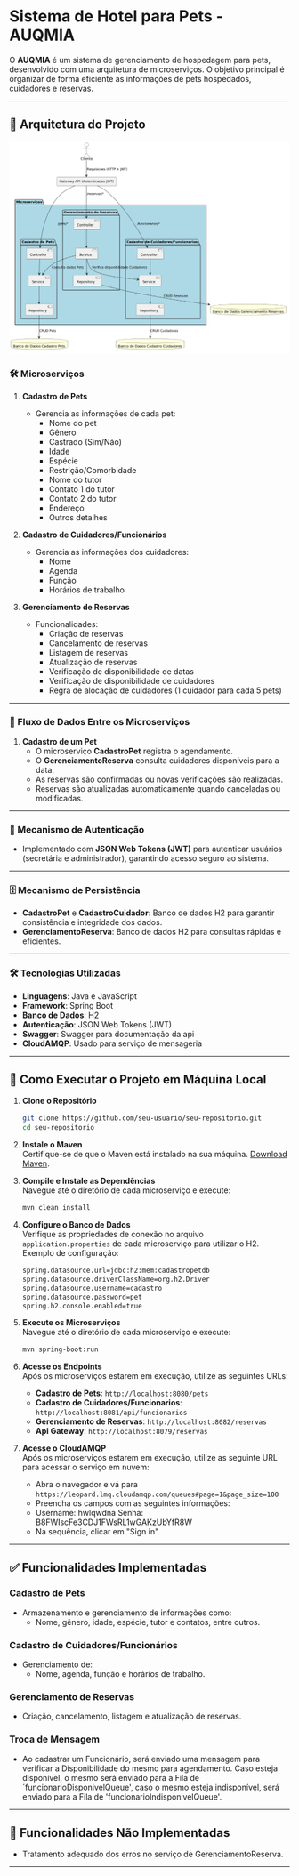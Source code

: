 # Sistema de Hotel para Pets - AUQMIA

O **AUQMIA** é um sistema de gerenciamento de hospedagem para pets, desenvolvido com uma arquitetura de microserviços. O objetivo principal é organizar de forma eficiente as informações de pets hospedados, cuidadores e reservas.

---

## 📐 Arquitetura do Projeto

![Diagrama da arquitetura](./arquitetura.jpeg)

### 🛠️ Microserviços

1. **Cadastro de Pets**
   - Gerencia as informações de cada pet:
     - Nome do pet
     - Gênero
     - Castrado (Sim/Não)
     - Idade
     - Espécie
     - Restrição/Comorbidade
     - Nome do tutor
     - Contato 1 do tutor
     - Contato 2 do tutor
     - Endereço
     - Outros detalhes

2. **Cadastro de Cuidadores/Funcionários**
   - Gerencia as informações dos cuidadores:
     - Nome
     - Agenda
     - Função
     - Horários de trabalho

3. **Gerenciamento de Reservas**
   - Funcionalidades:
     - Criação de reservas
     - Cancelamento de reservas
     - Listagem de reservas
     - Atualização de reservas
     - Verificação de disponibilidade de datas
     - Verificação de disponibilidade de cuidadores
     - Regra de alocação de cuidadores (1 cuidador para cada 5 pets)

---

### 🔄 Fluxo de Dados Entre os Microserviços

1. **Cadastro de um Pet**
   - O microserviço **CadastroPet** registra o agendamento.
   - O **GerenciamentoReserva** consulta cuidadores disponíveis para a data.
   - As reservas são confirmadas ou novas verificações são realizadas.
   - Reservas são atualizadas automaticamente quando canceladas ou modificadas.

---

### 🔑 Mecanismo de Autenticação

- Implementado com **JSON Web Tokens (JWT)** para autenticar usuários (secretária e administrador), garantindo acesso seguro ao sistema.

---

### 🗄️ Mecanismo de Persistência

- **CadastroPet** e **CadastroCuidador**: Banco de dados H2 para garantir consistência e integridade dos dados.
- **GerenciamentoReserva**: Banco de dados H2 para consultas rápidas e eficientes.

---

### 🛠️ Tecnologias Utilizadas

- **Linguagens**: Java e JavaScript
- **Framework**: Spring Boot
- **Banco de Dados**: H2
- **Autenticação**: JSON Web Tokens (JWT)
- **Swagger**: Swagger para documentação da api
- **CloudAMQP**: Usado para serviço de mensageria

---

## 🚀 Como Executar o Projeto em Máquina Local

1. **Clone o Repositório**  
   ```bash
   git clone https://github.com/seu-usuario/seu-repositorio.git
   cd seu-repositorio
   ```

2. **Instale o Maven**  
   Certifique-se de que o Maven está instalado na sua máquina. [Download Maven](https://maven.apache.org/download.cgi).

3. **Compile e Instale as Dependências**  
   Navegue até o diretório de cada microserviço e execute:  
   ```bash
   mvn clean install
   ```

4. **Configure o Banco de Dados**  
   Verifique as propriedades de conexão no arquivo `application.properties` de cada microserviço para utilizar o H2.  
   Exemplo de configuração:
   ```properties
   spring.datasource.url=jdbc:h2:mem:cadastropetdb
   spring.datasource.driverClassName=org.h2.Driver
   spring.datasource.username=cadastro
   spring.datasource.password=pet
   spring.h2.console.enabled=true
   ```

5. **Execute os Microserviços**  
   Navegue até o diretório de cada microserviço e execute:  
   ```bash
   mvn spring-boot:run
   ```

6. **Acesse os Endpoints**  
   Após os microserviços estarem em execução, utilize as seguintes URLs:  
   - **Cadastro de Pets**: `http://localhost:8080/pets`
   - **Cadastro de Cuidadores/Funcionarios**: `http://localhost:8081/api/funcionarios`
   - **Gerenciamento de Reservas**: `http://localhost:8082/reservas`
   - **Api Gateway**: `http://localhost:8079/reservas`

7. **Acesse o CloudAMQP**  
   Após os microserviços estarem em execução, utilize as seguinte URL para acessar o serviço em nuvem:  
   - Abra o navegador e vá para `https://leopard.lmq.cloudamqp.com/queues#page=1&page_size=100`
   - Preencha os campos com as seguintes informações:
   - Username: hwlqwdna  Senha: B8FWIscFe3CDJ1FWsRL1wGAKzUbYfR8W
   - Na sequência, clicar em "Sign in"

---

## ✅ Funcionalidades Implementadas

### **Cadastro de Pets**
- Armazenamento e gerenciamento de informações como:
  - Nome, gênero, idade, espécie, tutor e contatos, entre outros.

### **Cadastro de Cuidadores/Funcionários**
- Gerenciamento de: 
  - Nome, agenda, função e horários de trabalho.

### **Gerenciamento de Reservas**
- Criação, cancelamento, listagem e atualização de reservas.

### **Troca de Mensagem**
- Ao cadastrar um Funcionário, será enviado uma mensagem para verificar a Disponibilidade do mesmo para agendamento. Caso esteja disponível, o mesmo será enviado para a Fila de ´funcionarioDisponivelQueue', caso o mesmo esteja indisponível, será enviado para a Fila de 'funcionarioIndisponivelQueue'.  
---

## 🚧 Funcionalidades Não Implementadas

- Tratamento adequado dos erros no serviço de GerenciamentoReserva.

---
